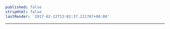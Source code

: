 ```yaml
published: false
stripHtml: false
lastRender: '2017-02-22T13:02:37.221767+00:00'

```
---





































































